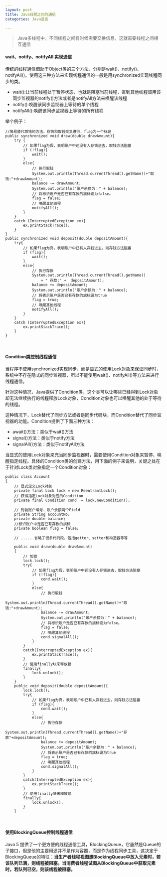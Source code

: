 ```yaml
---
layout: post
title: Java线程之间的通信
categories: Java语言

---
```


>Java多线程中，不同线程之间有时候需要交换信息，这就需要线程之间相互通信


#### wait、notify、notifyAll 实现通信
传统的线程通信借助于Object类的三个方法，分别是wait()、notify()、notifyAll()。使用这三种方法来实现线程通信的一般是用synchronized实现线程同步的类。

* wait():让当前线程处于暂停状态，也就是阻塞当前线程，直到其他线程调用该同步监视器的notify()方法或者是notifyAll方法来唤醒该线程
* notify():唤醒该同步监视器上等待的单个线程
* notifyAll():唤醒该同步监视器上等待的所有线程

举个例子：

```
//简易替代取钱的方法，存钱和取钱交叉进行，flag为一个标记  
public synchronized void draw(double drawAmount){  
    try {  
        // 如果flag为假，表明账户中还没有人存钱进去，取钱方法阻塞  
        if (!flag){  
            wait();  
        }  
        else{  
            // 执行取钱  
            System.out.println(Thread.currentThread().getName()+"取钱:"+drawAmount);  
            balance -= drawAmount;  
            System.out.println("账户余额为：" + balance);  
            // 将标识账户是否已有存款的旗标设为false。  
            flag = false;  
            // 唤醒其他线程  
            notifyAll();  
        }  
    }  
    catch (InterruptedException ex){  
        ex.printStackTrace();  
    }  
}  
public synchronized void deposit(double depositAmount){  
    try{  
        // 如果flag为真，表明账户中已有人存钱进去，则存钱方法阻塞  
        if (flag){  
            wait();  
        }  
        else{  
            // 执行存款  
            System.out.println(Thread.currentThread().getName()  
                + " 存款:" +  depositAmount);  
            balance += depositAmount;  
            System.out.println("账户余额为：" + balance);  
            // 将表示账户是否已有存款的旗标设为true  
            flag = true;  
            // 唤醒其他线程  
            notifyAll();  
        }  
    }  
    catch (InterruptedException ex){  
        ex.printStackTrace();  
    }  
}  
```

<br/>

#### Condition类控制线程通信

当程序不使用synchronized实现同步，而是显式的使用Lock对象来保证同步时，系统中不存在隐式的同步监视器，所以不能使用wait()、notifyAll()等方法来进行线程通信。

针对这种情况，Java提供了Condition类，这个类可以让哪些已经得到Lock对象却无法继续执行的线程释放Lock对象，Condition对象也可以唤醒其他的处于等待的线程。

这种情况下，Lock替代了同步方法或者是同步代码块，而Condition替代了同步监视器的功能。Condition提供了下面三种方法：

* await()方法：类似于wait()方法
* signal()方法：类似于notify方法
* signalAll()方法：类似于notifyAll方法

当显式的使用Lock对象来充当同步监视器时，需要使用Condition对象来暂停、唤醒指定线程。具体的Condition类的创建方法，用下面的例子来说明，关键之处在于针对Lock类对象指定一个Condition对象：

```
public class Account  
{  
    // 显式定义Lock对象  
    private final Lock lock = new ReentrantLock();  
    // 获得指定Lock对象对应的Condition  
    private final Condition cond  = lock.newCondition();   
      
    // 封装账户编号、账户余额两个Field  
    private String accountNo;  
    private double balance;  
    //标识账户中是否已有存款的旗标  
    private boolean flag = false;  
  
    // ......省略了很多代码段，包括getter、setter和构造器等等  
      
    public void draw(double drawAmount)  
    {  
        // 加锁  
        lock.lock();  
        try{  
            // 如果flag为假，表明账户中还没有人存钱进去，取钱方法阻塞  
            if (!flag){  
                cond.wait();  
            }  
            else{  
                // 执行取钱  
                System.out.println(Thread.currentThread().getName()+"取钱:"+drawAmount);  
                balance -= drawAmount;  
                System.out.println("账户余额为：" + balance);  
                // 将标识账户是否已有存款的旗标设为false。  
                flag = false;  
                // 唤醒其他线程  
                cond.signalAll();  
            }  
        }  
        catch(InterruptedException ex){  
            ex.printStackTrace();  
        }  
        // 使用finally块来释放锁  
        finally{  
            lock.unlock();  
        }  
    }  
    public void deposit(double depositAmount){  
        lock.lock();  
        try{  
            // 如果flag为真，表明账户中已有人存钱进去，则存钱方法阻塞  
            if (flag){  
                cond.wait();  
            }  
            else{  
                // 执行存款  
                System.out.println(Thread.currentThread().getName()+"存款"+depositAmount);  
                balance += depositAmount;  
                System.out.println("账户余额为：" + balance);  
                // 将表示账户是否已有存款的旗标设为true  
                flag = true;  
                // 唤醒其他线程  
                cond.signalAll();  
            }  
        }  
        catch(InterruptedException ex){  
            ex.printStackTrace();  
        }  
        // 使用finally块来释放锁  
        finally{  
            lock.unlock();  
        }  
    }  
```

<br/>

#### 使用BlockingQueue控制线程通信

Java 5 提供了一个更方便的线程通信工具，BlockingQueue，它虽然是Queue的子接口，但是他的主要用途并不是作为容器，而是作为线程同步工具，这决定于BlockingQueue的特征：**当生产者线程视图想BlockingQueue中放入元素时，若该队列已满，则线程被阻塞。当消费者线程试图从BlockingQueue中获取元素时，若队列已空，则该线程被阻塞。**






